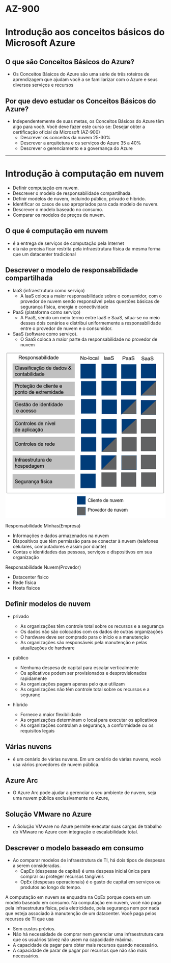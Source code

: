 # AZ-900
# Introdução aos conceitos básicos do Microsoft Azure
## O que são Conceitos Básicos do Azure?
* Os Conceitos Básicos do Azure são uma série de três roteiros de aprendizagem que ajudam você a se familiarizar com o Azure e seus diversos serviços e recursos

## Por que devo estudar os Conceitos Básicos do Azure?
* Independentemente de suas metas, os Conceitos Básicos do Azure têm algo para você. Você deve fazer este curso se: Desejar obter a certificação oficial da Microsoft (AZ-900)
    * Descrever os conceitos da nuvem 25-30%
    * Descrever a arquitetura e os serviços do Azure 35 a 40%
    * Descrever o gerenciamento e a governança do Azure


-------------------------

# Introdução à computação em nuvem
- Definir computação em nuvem.
- Descrever o modelo de responsabilidade compartilhada.
- Definir modelos de nuvem, incluindo público, privado e híbrido.
- Identificar os casos de uso apropriados para cada modelo de nuvem.
- Descrever o modelo baseado no consumo.
- Comparar os modelos de preços de nuvem.


## O que é computação em nuvem
 * é a entrega de serviços de computação pela Internet
 * ela não precisa ficar restrita pela infraestrutura física da mesma forma que um datacenter tradicional
 
 ## Descrever o modelo de responsabilidade compartilhada
 * IaaS (infraestrutura como serviço)
    * A IaaS coloca a maior responsabilidade sobre o consumidor, com o provedor de nuvem sendo responsável pelas questões básicas de segurança física, energia e conectividade
 * PaaS (plataforma como serviço)
    * A PaaS, sendo um meio termo entre IaaS e SaaS, situa-se no meio desses dois cenários e distribui uniformemente a responsabilidade entre o provedor de nuvem e o consumidor.
 * SaaS (software como serviço).
    * O SaaS coloca a maior parte da responsabilidade no provedor de nuvem

![Responsabilidade Compartilhada](../imagens/modelo-de-responsabilidade-compartilhada.png)

Responsabilidade Minhas(Empresa)
- Informações e dados armazenados na nuvem
- Dispositivos que têm permissão para se conectar à nuvem (telefones celulares, computadores e assim por diante)
- Contas e identidades das pessoas, serviços e dispositivos em sua organização

Responsabilidade Nuvem(Provedor)
- Datacenter físico
- Rede física
- Hosts físicos

## Definir modelos de nuvem
- privado
    - As organizações têm controle total sobre os recursos e a segurança
    - Os dados não são colocados com os dados de outras organizações
    - O hardware deve ser comprado para o início e a manutenção
    - As organizações são responsáveis pela manutenção e pelas atualizações de hardware

- público 
    - Nenhuma despesa de capital para escalar verticalmente
    - Os aplicativos podem ser provisionados e desprovisionados rapidamente
    - As organizações pagam apenas pelo que utilizam
    - As organizações não têm controle total sobre os recursos e a seguranç

- híbrido
    - Fornece a maior flexibilidade
    - As organizações determinam o local para executar os aplicativos
    - As organizações controlam a segurança, a conformidade ou os requisitos legais
## Várias nuvens
* é um cenário de várias nuvens. Em um cenário de várias nuvens, você usa vários provedores de nuvem pública.
## Azure Arc
* O Azure Arc pode ajudar a gerenciar o seu ambiente de nuvem, seja uma nuvem pública exclusivamente no Azure,
## Solução VMware no Azure
* A Solução VMware no Azure permite executar suas cargas de trabalho do VMware no Azure com integração e escalabilidade total.

## Descrever o modelo baseado em consumo
- Ao comparar modelos de infraestrutura de TI, há dois tipos de despesas a serem consideradas. 
    - CapEx (despesas de capital) é uma despesa inicial única para comprar ou proteger recursos tangíveis
    - OpEx (despesas operacionais) é o gasto de capital em serviços ou produtos ao longo do tempo.

A computação em nuvem se enquadra na OpEx porque opera em um modelo baseado em consumo. Na computação em nuvem, você não paga pela infraestrutura física, pela eletricidade, pela segurança nem por nada que esteja associado à manutenção de um datacenter. Você paga pelos recursos de TI que usa

- Sem custos prévios.
- Não há necessidade de comprar nem gerenciar uma infraestrutura cara que os usuários talvez não usem na capacidade máxima.
- A capacidade de pagar para obter mais recursos quando necessário.
- A capacidade de parar de pagar por recursos que não são mais necessários.

